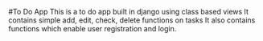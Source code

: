 #To Do App
This is a to do app built in django using class based views
It contains simple add, edit, check, delete functions on tasks
It also contains functions which enable user registration and login.

